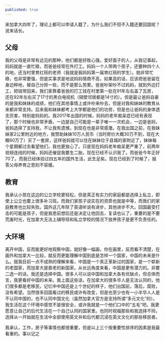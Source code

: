 ```yaml
---
published: true
---
```


来加拿大四年了，理论上都可以申请入籍了，为什么我们不但不入籍还要回国呢？ 说来话长。

## 父母
我的父母是非常有远见的那种，他们都是好胜心强，爱好面子的人，从我记事起，妈妈就是一直忙碌，而爸爸经常在外打工。妈妈一个人带两个孩子，还要种四个人的地，还当村里育红班的老师（我就是我妈妈第一届育红班的学生）。她非常忙碌，也非常要强，但是实事求是地说妈妈情商不高，如果高的话，应该把爸爸留在身边种地，替自己分担一些，而不是那么劳累。爸爸吵架吵不过妈妈，就到外边打工，把钱带回来，我们家靠着爸爸的打工钱在村里第一批在91年左右盖了瓦房，还在92年左右买了17寸的黑白电视机（隔壁邻居都是14寸的）。但是最让爸妈自豪的是我和妹妹的成绩，他们在其他事情上或许吵来吵去，但是对我和妹妹的教育从来都非常支持。后来我和妹妹都考上大学都是他们的功劳，但是也让爸妈的身体透支厉害，特别是妈妈的。我2017年出国的时候，妈妈的老年痴呆症已经有表现了，那个时候也非常矛盾，一边是自己可能是一辈子唯一一次机会，一边是爸妈，爸妈选择了支持我，不让我有遗憾，到现在也是非常感激。在我出国之前，在我妹妹家2公里附近的地方，我赞助妹妹10万人民币（当时房价大概30万不到，现在大概60万了）买了一套房，这样爸妈就可以住在妹妹位于县城的家附近了，妹妹每个星期都过去看望他们，我也更放心了。只是现在妈妈老年痴呆更严重了，前两年视频连线的时候，妈妈还催促我要生二胎，现在已经不认识我了。而爸爸今年正好70了。而我已经体验过四五年的国外生活，此生足矣。现在已经到了时候了，报答父母养育之恩刻不容缓。

## 教育
我承认小孩在这边的公立学校更轻松，但是真正有实力的家庭都是选择上私立，即使上公立也要上很多补习班。而我们家孩子说实在的资质也就是中等，而我们的家庭教育也比较失败。国外这几年除了英语听说有进步，其他进步不大。回国最受打击的可能是孩子，但是我思前想后还是决定让他回去，复读也认了，重要的是不要荒废时光，在加拿大无法上辅导班和私立学校的情况下放养孩子是更不负责任的。

## 大环境
离开中国，反而能更好地观察中国，就好像一幅画，你在画里，反而看不清楚，在画外和加拿大一比较，就反而更能理解中国到底是怎样一个国家，中国的未来是什么。就我目前一点不成熟的理解来看，中国是一个真正革新过的国家，是一个崭新的老国家，而加拿大是衰老的新国家。从长远角度来看，中国是更有潜力的。非要二选一的话，我还是选择中国。很多人可以说中国和加拿大各有优缺点，但总体而言，我更看好中国的未来。我上面这些话，在加拿大的很多华人是无法认同的，他们很多都是老移民，记忆中中国还是上个世纪的样子，他们出国前，落后，腐败，没有希望。当然很多回国看过的移民或许有改变，但是也至少也有一小半华人人是不认同中国的，也不认同中国文化（虽然加拿大官方是支持所谓“多元文化”的）。我生活在这个环境中感觉不是很安全，或许我就是一个他们口中的“五毛”吧。我更愿意让自己的后代生活在一个自己认同的国家里。也同时祝福那些和我选择不同，选择从一开始就在生活中全部使用英文并和后代都沉浸在英文文化的那些移民者。

我承认，工作，房子等事情也都很重要，但是以上三个按重要性排序的因素是我最看重的。事以记之